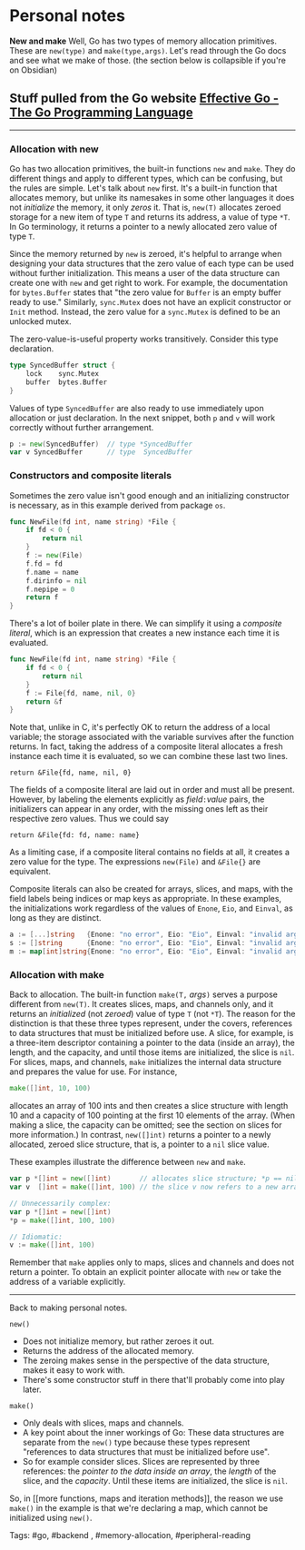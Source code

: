 # Personal notes

**New and make**
Well, Go has two types of memory allocation primitives. These are `new(type)` and `make(type,args)`. Let's read through the Go docs and see what we make of those. (the section below is collapsible if you're on Obsidian)

## Stuff pulled from the Go website [Effective Go - The Go Programming Language](https://go.dev/doc/effective_go#allocation_make)
---
### Allocation with new

Go has two allocation primitives, the built-in functions `new` and `make`. They do different things and apply to different types, which can be confusing, but the rules are simple. Let's talk about `new` first. It's a built-in function that allocates memory, but unlike its namesakes in some other languages it does not _initialize_ the memory, it only _zeros_ it. That is, `new(T)` allocates zeroed storage for a new item of type `T` and returns its address, a value of type `*T`. In Go terminology, it returns a pointer to a newly allocated zero value of type `T`.

Since the memory returned by `new` is zeroed, it's helpful to arrange when designing your data structures that the zero value of each type can be used without further initialization. This means a user of the data structure can create one with `new` and get right to work. For example, the documentation for `bytes.Buffer` states that "the zero value for `Buffer` is an empty buffer ready to use." Similarly, `sync.Mutex` does not have an explicit constructor or `Init` method. Instead, the zero value for a `sync.Mutex` is defined to be an unlocked mutex.

The zero-value-is-useful property works transitively. Consider this type declaration.
```go
type SyncedBuffer struct {
    lock    sync.Mutex
    buffer  bytes.Buffer
}
```
Values of type `SyncedBuffer` are also ready to use immediately upon allocation or just declaration. In the next snippet, both `p` and `v` will work correctly without further arrangement.
```go
p := new(SyncedBuffer)  // type *SyncedBuffer
var v SyncedBuffer      // type  SyncedBuffer
```
### Constructors and composite literals

Sometimes the zero value isn't good enough and an initializing constructor is necessary, as in this example derived from package `os`.
```go
func NewFile(fd int, name string) *File {
    if fd < 0 {
        return nil
    }
    f := new(File)
    f.fd = fd
    f.name = name
    f.dirinfo = nil
    f.nepipe = 0
    return f
}
```
There's a lot of boiler plate in there. We can simplify it using a _composite literal_, which is an expression that creates a new instance each time it is evaluated.
```go
func NewFile(fd int, name string) *File {
    if fd < 0 {
        return nil
    }
    f := File{fd, name, nil, 0}
    return &f
}
```
Note that, unlike in C, it's perfectly OK to return the address of a local variable; the storage associated with the variable survives after the function returns. In fact, taking the address of a composite literal allocates a fresh instance each time it is evaluated, so we can combine these last two lines.

    return &File{fd, name, nil, 0}

The fields of a composite literal are laid out in order and must all be present. However, by labeling the elements explicitly as _field_`:`_value_ pairs, the initializers can appear in any order, with the missing ones left as their respective zero values. Thus we could say

    return &File{fd: fd, name: name}

As a limiting case, if a composite literal contains no fields at all, it creates a zero value for the type. The expressions `new(File)` and `&File{}` are equivalent.

Composite literals can also be created for arrays, slices, and maps, with the field labels being indices or map keys as appropriate. In these examples, the initializations work regardless of the values of `Enone`, `Eio`, and `Einval`, as long as they are distinct.
```go
a := [...]string   {Enone: "no error", Eio: "Eio", Einval: "invalid argument"}
s := []string      {Enone: "no error", Eio: "Eio", Einval: "invalid argument"}
m := map[int]string{Enone: "no error", Eio: "Eio", Einval: "invalid argument"}
```

### Allocation with make

Back to allocation. The built-in function `make(T,` _args_`)` serves a purpose different from `new(T)`. It creates slices, maps, and channels only, and it returns an _initialized_ (not _zeroed_) value of type `T` (not `*T`). The reason for the distinction is that these three types represent, under the covers, references to data structures that must be initialized before use. A slice, for example, is a three-item descriptor containing a pointer to the data (inside an array), the length, and the capacity, and until those items are initialized, the slice is `nil`. For slices, maps, and channels, `make` initializes the internal data structure and prepares the value for use. For instance,

```go
make([]int, 10, 100)
```

allocates an array of 100 ints and then creates a slice structure with length 10 and a capacity of 100 pointing at the first 10 elements of the array. (When making a slice, the capacity can be omitted; see the section on slices for more information.) In contrast, `new([]int)` returns a pointer to a newly allocated, zeroed slice structure, that is, a pointer to a `nil` slice value.

These examples illustrate the difference between `new` and `make`.
```go
var p *[]int = new([]int)       // allocates slice structure; *p == nil; rarely useful
var v  []int = make([]int, 100) // the slice v now refers to a new array of 100 ints

// Unnecessarily complex:
var p *[]int = new([]int)
*p = make([]int, 100, 100)

// Idiomatic:
v := make([]int, 100)
```
Remember that `make` applies only to maps, slices and channels and does not return a pointer. To obtain an explicit pointer allocate with `new` or take the address of a variable explicitly.

---
Back to making personal notes.

`new()`
- Does not initialize memory, but rather zeroes it out. 
- Returns the address of the allocated memory. 
- The zeroing makes sense in the perspective of the data structure, makes it easy to work with.
- There's some constructor stuff in there that'll probably come into play later.

`make()`
- Only deals with slices, maps and channels. 
- A key point about the inner workings of Go: These data structures are separate from the `new()` type because these types represent "references to data structures that must be initialized before use". 
- So for example consider slices. Slices are represented by three references: the *pointer to the data inside an array*, the *length* of the slice, and the *capacity*. Until these items are initialized, the slice is `nil`.

So, in [[more functions, maps and iteration methods]], the reason we use `make()` in the example is that we're declaring a map, which cannot be initialized using `new()`.

Tags: #go, #backend , #memory-allocation, #peripheral-reading